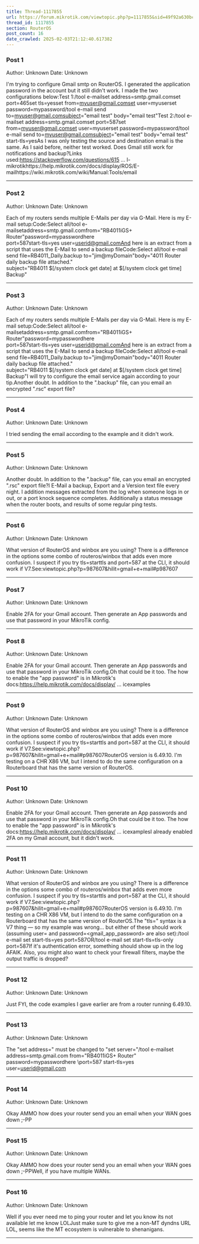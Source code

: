 ```yaml
---
title: Thread-1117855
url: https://forum.mikrotik.com/viewtopic.php?p=1117855&sid=49f92a630bc7970d8ca50523be880e8f#p1117855
thread_id: 1117855
section: RouterOS
post_count: 16
date_crawled: 2025-02-03T21:12:40.617382
---
```


### Post 1
Author: Unknown
Date: Unknown

I'm trying to configure Gmail smtp on RouterOS. I generated the application password in the account but it still didn't work. I made the two configurations below:Test 1:/tool e-mailset address=smtp.gmail.comset port=465set tls=yesset from=myuser@gmail.comset user=myuserset password=mypassword/tool e-mail send to=myuser@gmail.comsubject="email test" body="email test"Test 2:/tool e-mailset address=smtp.gmail.comset port=587set from=myuser@gmail.comset user=myuserset password=mypassword/tool e-mail send to=myuser@gmail.comsubject="email test" body="email test" start-tls=yesAs I was only testing the source and destination email is the same. As I said before, neither test worked. Does Gmail still work for notifications and backup?Links used:https://stackoverflow.com/questions/615 ... l-mikrotikhttps://help.mikrotik.com/docs/display/ROS/E-mailhttps://wiki.mikrotik.com/wiki/Manual:Tools/email

---
### Post 2
Author: Unknown
Date: Unknown

Each of my routers sends multiple E-Mails per day via G-Mail.  Here is my E-mail setup:Code:Select all/tool e-mailsetaddress=smtp.gmail.comfrom="RB4011iGS+ Router"password=mypasswordhere \
    port=587start-tls=yes user=userid@gmail.comAnd here is an extract from a script that uses the E-Mail to send a backup fileCode:Select all/tool e-mail send file=RB4011_Daily.backup to="jim@myDomain"body="4011 Router daily backup file attached."\
   subject="RB4011  $[/system clock get date] at $[/system clock get time]  Backup"

---
### Post 3
Author: Unknown
Date: Unknown

Each of my routers sends multiple E-Mails per day via G-Mail.  Here is my E-mail setup:Code:Select all/tool e-mailsetaddress=smtp.gmail.comfrom="RB4011iGS+ Router"password=mypasswordhere \
    port=587start-tls=yes user=userid@gmail.comAnd here is an extract from a script that uses the E-Mail to send a backup fileCode:Select all/tool e-mail send file=RB4011_Daily.backup to="jim@myDomain"body="4011 Router daily backup file attached."\
   subject="RB4011  $[/system clock get date] at $[/system clock get time]  Backup"I will try to configure the email service again according to your tip.Another doubt. In addition to the ".backup" file, can you email an encrypted ".rsc" export file?

---
### Post 4
Author: Unknown
Date: Unknown

I tried sending the email according to the example and it didn't work.

---
### Post 5
Author: Unknown
Date: Unknown

Another doubt. In addition to the ".backup" file, can you email an encrypted ".rsc" export file?I E-Mail a backup, Export and a Version text file every night.  I addition messages extracted from the log when someone logs in or out, or a port knock sequence completes.  Additionally a status message when the router boots, and results of some regular ping tests.

---
### Post 6
Author: Unknown
Date: Unknown

What version of RouterOS and winbox are you using?    There is a difference in the options some combo of routeros/winbox that adds even more confusion.  I suspect if you try tls=starttls and port=587 at the CLI, it should work if V7.See:viewtopic.php?p=987607&hilit=gmail+e+mail#p987607

---
### Post 7
Author: Unknown
Date: Unknown

Enable 2FA for your Gmail account. Then generate an App passwords and use that password in your MikroTik config.

---
### Post 8
Author: Unknown
Date: Unknown

Enable 2FA for your Gmail account. Then generate an App passwords and use that password in your MikroTik config.Oh that could be it too.  The how to enable the "app password" is in Mikrotik's docs:https://help.mikrotik.com/docs/display/ ... icexamples

---
### Post 9
Author: Unknown
Date: Unknown

What version of RouterOS and winbox are you using?    There is a difference in the options some combo of routeros/winbox that adds even more confusion.  I suspect if you try tls=starttls and port=587 at the CLI, it should work if V7.See:viewtopic.php?p=987607&hilit=gmail+e+mail#p987607RouterOS version is 6.49.10. I'm testing on a CHR X86 VM, but I intend to do the same configuration on a Routerboard that has the same version of RouterOS.

---
### Post 10
Author: Unknown
Date: Unknown

Enable 2FA for your Gmail account. Then generate an App passwords and use that password in your MikroTik config.Oh that could be it too.  The how to enable the "app password" is in Mikrotik's docs:https://help.mikrotik.com/docs/display/ ... icexamplesI already enabled 2FA on my Gmail account, but it didn't work.

---
### Post 11
Author: Unknown
Date: Unknown

What version of RouterOS and winbox are you using?    There is a difference in the options some combo of routeros/winbox that adds even more confusion.  I suspect if you try tls=starttls and port=587 at the CLI, it should work if V7.See:viewtopic.php?p=987607&hilit=gmail+e+mail#p987607RouterOS version is 6.49.10. I'm testing on a CHR X86 VM, but I intend to do the same configuration on a Routerboard that has the same version of RouterOS.The "tls=" syntax is a V7 thing — so my example was wrong...  but either of these should work (assuming user= and password=<gmail_app_password> are also set):/tool e-mail set start-tls=yes port=587OR/tool e-mail set start-tls=tls-only port=587If it's authentication error, something should show up in the log AFAIK.  Also, you might also want to check your firewall filters, maybe the output traffic is dropped?

---
### Post 12
Author: Unknown
Date: Unknown

Just FYI, the code examples I gave earlier are from a router running 6.49.10.

---
### Post 13
Author: Unknown
Date: Unknown

The "set address=" must be changed to "set server="/tool e-mailset address=smtp.gmail.com from="RB4011iGS+ Router" password=mypasswordhere \port=587 start-tls=yes user=userid@gmail.com

---
### Post 14
Author: Unknown
Date: Unknown

Okay AMMO how does your router send you an email when your WAN goes down ;-PP

---
### Post 15
Author: Unknown
Date: Unknown

Okay AMMO how does your router send you an email when your WAN goes down ;-PPWell, if you have multiple WANs.

---
### Post 16
Author: Unknown
Date: Unknown

Well if you ever need me to ping your router and let you know its not available let me know LOLJust make sure to give me a non-MT  dyndns URL LOL,   seems like the MT ecosystem is vulnerable to shenanigans.

---
